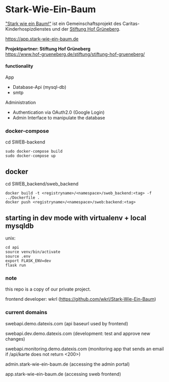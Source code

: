 # Stark-Wie-Ein-Baum

["Stark wie ein Baum!“](https://www.hof-grueneberg.de/Stiftung/Stiftung-hof-grueneberg/#c1669) ist ein Gemeinschaftsprojekt des Caritas-Kinderhospizdienstes und der [Stiftung Hof Grüneberg](https://www.hof-grueneberg.de/stiftung/stiftung-hof-grueneberg/).

https://app.stark-wie-ein-baum.de


**Projektpartner: Stiftung Hof Grüneberg**<br>
https://www.hof-grueneberg.de/stiftung/stiftung-hof-grueneberg/

#### functionality
App
- Database-Api (mysql-db)
- smtp

Administration
- Authentication via OAuth2.0 (Google Login)
- Admin Interface to manipulate the database

### docker-compose
cd SWEB-backend
```
sudo docker-compose build
sudo docker-compose up
```


## docker
cd SWEB_backend/sweb_backend

```
docker build -t <registryname>/<namespace>/sweb_backend:<tag> -f ../Dockerfile .
docker push <registryname>/<namespace>/sweb:backend:<tag>
```

## starting in dev mode with virtualenv + local mysqldb
unix:

```
cd api
source venv/bin/activate
source .env
export FLASK_ENV=dev
flask run
```

### note
this repo is a copy of our private project.

frontend developer: wkrl (https://github.com/wkrl/Stark-Wie-Ein-Baum)

### current domains

swebapi.demo.datexis.com (api baseurl used by frontend)

swebapi.dev.demo.datexis.com (development: test and approve new changes)

swebapi.monitoring.demo.datexis.com (monitoring app that sends an email if /api/karte does not return <200>)


admin.stark-wie-ein-baum.de (accessing the admin portal)

app.stark-wie-ein-baum.de (accessing sweb frontend)

